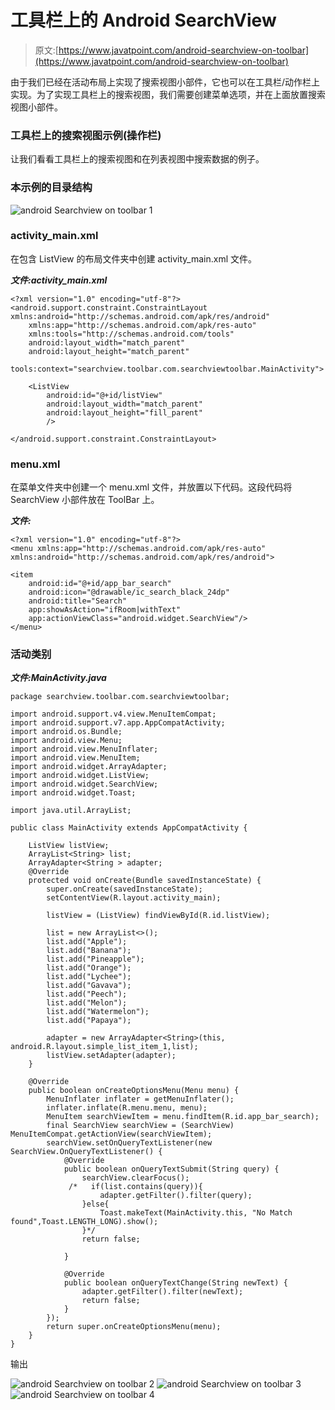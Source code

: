 # 工具栏上的 Android SearchView

> 原文:[https://www.javatpoint.com/android-searchview-on-toolbar](https://www.javatpoint.com/android-searchview-on-toolbar)

由于我们已经在活动布局上实现了搜索视图小部件，它也可以在工具栏/动作栏上实现。为了实现工具栏上的搜索视图，我们需要创建菜单选项，并在上面放置搜索视图小部件。

### 工具栏上的搜索视图示例(操作栏)

让我们看看工具栏上的搜索视图和在列表视图中搜索数据的例子。

### 本示例的目录结构

![android Searchview on toolbar 1](../Images/04e58145a8d1d8193a62d46553496b4e.png)

### activity_main.xml

在包含 ListView 的布局文件夹中创建 activity_main.xml 文件。

***文件:activity_main.xml***

```
<?xml version="1.0" encoding="utf-8"?>
<android.support.constraint.ConstraintLayout xmlns:android="http://schemas.android.com/apk/res/android"
    xmlns:app="http://schemas.android.com/apk/res-auto"
    xmlns:tools="http://schemas.android.com/tools"
    android:layout_width="match_parent"
    android:layout_height="match_parent"
    tools:context="searchview.toolbar.com.searchviewtoolbar.MainActivity">

    <ListView
        android:id="@+id/listView"
        android:layout_width="match_parent"
        android:layout_height="fill_parent"
        />

</android.support.constraint.ConstraintLayout>

```

### menu.xml

在菜单文件夹中创建一个 menu.xml 文件，并放置以下代码。这段代码将 SearchView 小部件放在 ToolBar 上。

***文件:***

```
<?xml version="1.0" encoding="utf-8"?>
<menu xmlns:app="http://schemas.android.com/apk/res-auto"
xmlns:android="http://schemas.android.com/apk/res/android">

<item
    android:id="@+id/app_bar_search"
    android:icon="@drawable/ic_search_black_24dp"
    android:title="Search"
    app:showAsAction="ifRoom|withText"
    app:actionViewClass="android.widget.SearchView"/>
</menu>

```

### 活动类别

***文件:MainActivity.java***

```
package searchview.toolbar.com.searchviewtoolbar;

import android.support.v4.view.MenuItemCompat;
import android.support.v7.app.AppCompatActivity;
import android.os.Bundle;
import android.view.Menu;
import android.view.MenuInflater;
import android.view.MenuItem;
import android.widget.ArrayAdapter;
import android.widget.ListView;
import android.widget.SearchView;
import android.widget.Toast;

import java.util.ArrayList;

public class MainActivity extends AppCompatActivity {

    ListView listView;
    ArrayList<String> list;
    ArrayAdapter<String > adapter;
    @Override
    protected void onCreate(Bundle savedInstanceState) {
        super.onCreate(savedInstanceState);
        setContentView(R.layout.activity_main);

        listView = (ListView) findViewById(R.id.listView);

        list = new ArrayList<>();
        list.add("Apple");
        list.add("Banana");
        list.add("Pineapple");
        list.add("Orange");
        list.add("Lychee");
        list.add("Gavava");
        list.add("Peech");
        list.add("Melon");
        list.add("Watermelon");
        list.add("Papaya");

        adapter = new ArrayAdapter<String>(this, android.R.layout.simple_list_item_1,list);
        listView.setAdapter(adapter);
    }

    @Override
    public boolean onCreateOptionsMenu(Menu menu) {
        MenuInflater inflater = getMenuInflater();
        inflater.inflate(R.menu.menu, menu);
        MenuItem searchViewItem = menu.findItem(R.id.app_bar_search);
        final SearchView searchView = (SearchView) MenuItemCompat.getActionView(searchViewItem);
        searchView.setOnQueryTextListener(new SearchView.OnQueryTextListener() {
            @Override
            public boolean onQueryTextSubmit(String query) {
                searchView.clearFocus();
             /*   if(list.contains(query)){
                    adapter.getFilter().filter(query);
                }else{
                    Toast.makeText(MainActivity.this, "No Match found",Toast.LENGTH_LONG).show();
                }*/
                return false;

            }

            @Override
            public boolean onQueryTextChange(String newText) {
                adapter.getFilter().filter(newText);
                return false;
            }
        });
        return super.onCreateOptionsMenu(menu);
    }
}

```

输出

![android Searchview on toolbar 2](../Images/20736d6e8fcc9738d1c043d53fb1cece.png)
![android Searchview on toolbar 3](../Images/d9ca782d1a50063f9c149e128338a578.png)
![android Searchview on toolbar 4](../Images/f4033b8b5a991daa270b4bdd7f5f89b7.png)